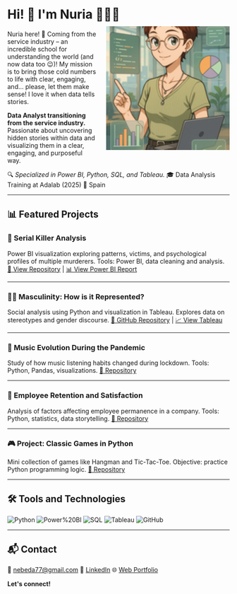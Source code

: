 
<h1 align="left">
  Hi! 👋 I'm Nuria 👋👩‍💻
  <img src="https://github.com/NuriaSalasVazquez/NuriaSalasVazquez/blob/main/imagen_readme_lateral.png?raw=true" 
       align="right" 
       style="width: 280px; height: 280px; object-fit: cover; margin-left: 20px; margin-top: 10px;">
</h1>


Nuria here! 👋 Coming from the service industry – an incredible school for understanding the world (and now data too 😉)! My mission is to bring those cold numbers to life with clear, engaging, and... please, let them make sense! I love it when data tells stories.


**Data Analyst transitioning from the service industry.**
Passionate about uncovering hidden stories within data and visualizing them in a clear, engaging, and purposeful way.

🔍 *Specialized in Power BI, Python, SQL, and Tableau.*
🎓 Data Analysis Training at Adalab (2025)
📍 Spain

---

## 📊 Featured Projects

### 🔪 Serial Killer Analysis
Power BI visualization exploring patterns, victims, and psychological profiles of multiple murderers.
Tools: Power BI, data cleaning and analysis.
[🔗 View Repository](https://github.com/NuriaSalasVazquez/Proyecto_Modulo4_PowerBI) | [📊 View Power BI Report](https://github.com/NuriaSalasVazquez/Proyecto_Modulo4_PowerBI/blob/main/Power%20BI/Final%20Project%20-%20prensentacion.pbix)

---

### 👨‍⚖️ Masculinity: How is it Represented?
Social analysis using Python and visualization in Tableau.
Explores data on stereotypes and gender discourse.
[🔗 GitHub Repository](https://github.com/NuriaSalasVazquez/da-project-promo-49-modulo-4-team-9) | [📈 View Tableau](https://public.tableau.com/app/profile/nuria.salas.vazquez/viz/SerunHombreenelSXXIUnaTragediaen6Actos_/Introduction)

---

### 🎵 Music Evolution During the Pandemic
Study of how music listening habits changed during lockdown.
Tools: Python, Pandas, visualizations.
[🔗 Repository](https://github.com/NuriaSalasVazquez/da-project-promo-49-modulo-2-team-4)

---

### 👥 Employee Retention and Satisfaction
Analysis of factors affecting employee permanence in a company.
Tools: Python, statistics, data storytelling.
[🔗 Repository](https://github.com/NuriaSalasVazquez/project-da-promo-49-modulo-3-team-4)

---

### 🎮 Project: Classic Games in Python
Mini collection of games like Hangman and Tic-Tac-Toe.
Objective: practice Python programming logic.
[🔗 Repository](https://github.com/NuriaSalasVazquez/Proyecto_Modulo1)

---

## 🛠️ Tools and Technologies

![Python](https://img.shields.io/badge/Python-3776AB?style=flat-square&logo=python&logoColor=white)
![Power%20BI](https://img.shields.io/badge/Power%20BI-F2C811?style=flat-square&logo=powerbi&logoColor=black)
![SQL](https://img.shields.io/badge/SQL-336791?style=flat-square&logo=postgresql&logoColor=white)
![Tableau](https://img.shields.io/badge/Tableau-E97627?style=flat-square&logo=tableau&logoColor=white)
![GitHub](https://img.shields.io/badge/GitHub-100000?style=flat-square&logo=github&logoColor=white)

---

## 📬 Contact

📧 nebeda77@gmail.com
🔗 [LinkedIn](https://www.linkedin.com/in/nuria-salas-vazquez/)
🌐 [Web Portfolio](https://nuriasalasvazquez.github.io/portfolio_nuri/)

**Let's connect!**

